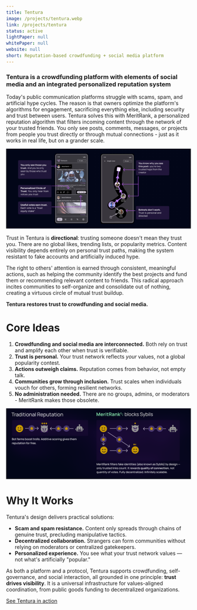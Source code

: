 ```yaml
---
title: Tentura
image: /projects/tentura.webp
link: /projects/tentura
status: active
lightPaper: null
whitePaper: null
website: null
short: Reputation-based crowdfunding + social media platform
---
```


### Tentura is a crowdfunding platform with elements of social media and an integrated personalized reputation system

Today's public communication platforms struggle with scams, spam, and artificial hype cycles. The reason is that owners optimize the platform's algorithms for engagement, sacrificing everything else, including security and trust between users. Tentura solves this with MeritRank, a personalized reputation algorithm that filters incoming content through the network of your trusted friends. You only see posts, comments, messages, or projects from people you trust directly or through mutual connections - just as it works in real life, but on a grander scale.

<img src="/tentura_screens/tentura-feed-and-graph.png" alt="Tentura filters and displays only content from sources you trust" class="w-screen block mx-auto" />

Trust in Tentura is **directional**: trusting someone doesn't mean they trust you. There are no global likes, trending lists, or popularity metrics. Content visibility depends entirely on personal trust paths, making the system resistant to fake accounts and artificially induced hype.

The right to others' attention is earned through consistent, meaningful actions, such as helping the community identify the best projects and fund them or recommending relevant content to friends. This radical approach incites communities to self-organize and consolidate out of nothing, creating a virtuous circle of mutual trust buildup.

**Tentura restores trust to crowdfunding and social media.**

# Core Ideas

1. **Crowdfunding and social media are interconnected.** Both rely on trust and amplify each other when trust is verifiable.
2. **Trust is personal.** Your trust network reflects *your* values, not a global popularity contest.
3. **Actions outweigh claims.** Reputation comes from behavior, not empty talk.
4. **Communities grow through inclusion.** Trust scales when individuals vouch for others, forming resilient networks.
5. **No administration needed.** There are no groups, admins, or moderators - MeritRank makes those obsolete.

<img src="/tentura_screens/tentura-core-ideas-v3.png" alt="Traditional vs Tentura Feed" class="w-screen block mx-auto" />

# Why It Works

Tentura's design delivers practical solutions:

- **Scam and spam resistance.** Content only spreads through chains of genuine trust, precluding manipulative tactics.
- **Decentralized collaboration.** Strangers can form communities without relying on moderators or centralized gatekeepers.
- **Personalized experience.** You see what your trust network values — not what's artificially "popular."

As both a platform and a protocol, Tentura supports crowdfunding, self-governance, and social interaction, all grounded in one principle: **trust drives visibility**. It is a universal infrastructure for values-aligned coordination, from public goods funding to decentralized organizations.

[See Tentura in action](https://stage.tentura.io)

